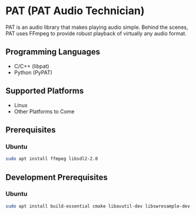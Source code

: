 # PAT (PAT Audio Technician)
PAT is an audio library that makes playing audio simple. Behind the scenes, PAT uses FFmpeg to provide robust playback 
of virtually any audio format.

## Programming Languages
- C/C++ (libpat)
- Python (PyPAT)

## Supported Platforms
- Linux
- Other Platforms to Come

## Prerequisites
### Ubuntu
```bash
sudo apt install ffmpeg libsdl2-2.0
```

## Development Prerequisites
### Ubuntu
```bash
sudo apt install build-essential cmake libavutil-dev libswresample-dev libavcodec-dev libavformat-dev libswscale-dev libsdl2-dev
```

